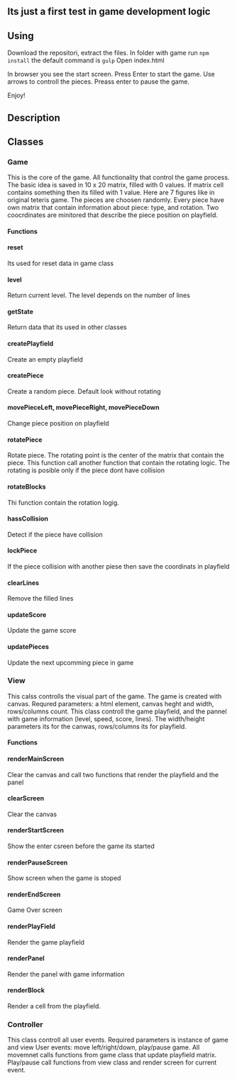 ## Its just a first test in game development logic

## Using
  Download the repositori, extract the files. 
  In folder with game run
    ```
    npm install
    ```
  the default command is 
    ```
    gulp
    ```
  Open index.html

  In browser you see  the start screen. Press Enter to start the game.
  Use arrows to controll the pieces.
  Preass enter to pause the game.

  Enjoy!


## Description


## Classes

### Game
This is the core of the game. All functionality that control the game process. 
The basic idea is saved in 10 x 20 matrix, filled with 0 values. 
If matrix cell contains something then its filled with 1 value.
Here are 7 figures like in original teteris game.
The pieces are choosen randomly. Every piece have own matrix that contain information about piece: type, and rotation.
Two coocrdinates are minitored that describe the piece position on playfield. 

#### Functions 

#### reset
  Its used for reset data in game class

#### level 
  Return current level. The level depends on the number of lines

#### getState 
  Return data that its used in other classes

#### createPlayfield
  Create an empty playfield 

#### createPiece
  Create a random piece. Default look without rotating

#### movePieceLeft, movePieceRight, movePieceDown
  Change piece position on playfield

#### rotatePiece
  Rotate piece. The rotating point is the center of the matrix that contain the piece. This function call another function that contain the rotating logic. The rotating is posible only if the piece dont have collision

#### rotateBlocks 
  Thi function contain  the rotation logig.

#### hassCollision
  Detect if the piece have collision

#### lockPiece
  If the piece collision with another piese then save the coordinats in playfield

#### clearLines 
  Remove the filled lines

#### updateScore 
  Update the game score

#### updatePieces 
  Update the next upcomming piece in game

### View 
This calss controlls the visual part of the game. 
The game is created with canvas. 
Requred parameters: 
a html element, canvas heght and width, rows/columns count.
This class controll the game playfield, and the pannel with game information (level, speed, score, lines).
The width/height parameters its for the canwas, rows/columns its for playfield.

#### Functions

#### renderMainScreen
  Clear the canvas and call two functions that render the playfield and the panel

#### clearScreen 
  Clear the canvas

#### renderStartScreen
  Show the enter csreen before the game its started

#### renderPauseScreen
  Show screen when the game is stoped

#### renderEndScreen
  Game Over screen

#### renderPlayField
  Render the game playfield

#### renderPanel
  Render the panel with game information

#### renderBlock 
  Render a cell from the playfield.


### Controller 
This class controll all user events.
Required parameters is instance of game and view
User events: move left/right/down, play/pause game.
All movemnet calls functions from game class that update playfield matrix. 
Play/pause call functions from view class and render screen for current event.